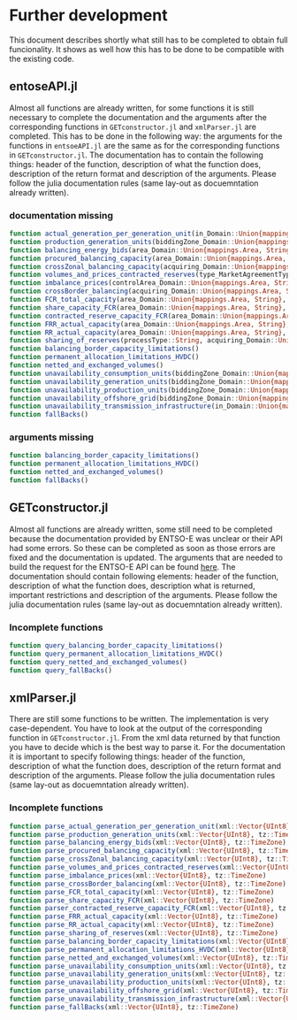 # Further development

This document describes shortly what still has to be completed to obtain full funcionality. It shows as well how this has to be done to be compatible with the existing code.

## entoseAPI.jl

Almost all functions are already written, for some functions it is still necessary to complete the documentation and the arguments after the corresponding functions in `GETconstructor.jl` and `xmlParser.jl` are completed. This has to be done in the following way: the arguments for the functions in `entsoeAPI.jl` are the same as for the corresponding functions in `GETconstructor.jl`. The documentation has to contain the following things: header of the function, description of what the function does, description of the return format and description of the arguments. Please follow the julia documentation rules (same lay-out as docuemntation already written).

### documentation missing

```julia
function actual_generation_per_generation_unit(in_Domain::Union{mappings.Area, String}, periodStart::DateTime, periodEnd::DateTime, psrType::String = "", registeredResource::String = "")
function production_generation_units(biddingZone_Domain::Union{mappings.Area, String}, implementation_DateAndOrTime::DateTime, psrType::String = "")
function balancing_energy_bids(area_Domain::Union{mappings.Area, String}, periodStart::DateTime, periodEnd::DateTime, processType::String)
function procured_balancing_capacity(area_Domain::Union{mappings.Area, String}, periodStart::DateTime, periodEnd::DateTime, type_MarketAgreementType::String = "")
function crossZonal_balancing_capacity(acquiring_Domain::Union{mappings.Area, String}, connecting_Domain::Union{mappings.Area, String}, periodStart::DateTime, periodEnd::DateTime)
function volumes_and_prices_contracted_reserves(type_MarketAgreementType::String, processType::String, controlArea_Domain::Union{mappings.Area, String}, periodStart::DateTime, periodEnd::DateTime, psrType::String = "", offset::Int = 0)
function imbalance_prices(controlArea_Domain::Union{mappings.Area, String}, periodStart::DateTime, periodEnd::DateTime)
function crossBorder_balancing(acquiring_Domain::Union{mappings.Area, String}, connecting_Domain::Union{mappings.Area, String}, periodStart::DateTime, periodEnd::DateTime)
function FCR_total_capacity(area_Domain::Union{mappings.Area, String}, periodStart::DateTime, periodEnd::DateTime)
function share_capacity_FCR(area_Domain::Union{mappings.Area, String}, periodStart::DateTime, periodEnd::DateTime)
function contracted_reserve_capacity_FCR(area_Domain::Union{mappings.Area, String}, periodStart::DateTime, periodEnd::DateTime)
function FRR_actual_capacity(area_Domain::Union{mappings.Area, String}, periodStart::DateTime, periodEnd::DateTime)
function RR_actual_capacity(area_Domain::Union{mappings.Area, String}, periodStart::DateTime, periodEnd::DateTime)
function sharing_of_reserves(processType::String, acquiring_Domain::Union{mappings.Area, String}, connecting_Domain::Union{mappings.Area, String}, periodStart::DateTime, periodEnd::DateTime)
function balancing_border_capacity_limitations()
function permanent_allocation_limitations_HVDC()
function netted_and_exchanged_volumes()
function unavailability_consumption_units(biddingZone_Domain::Union{mappings.Area, String}, periodStart::DateTime, periodEnd::DateTime, businessType::String = "")
function unavailability_generation_units(biddingZone_Domain::Union{mappings.Area, String}, periodStart::DateTime, periodEnd::DateTime, businessType::String = "", docStatus::String = "", periodStartUpdate::DateTime = DateTime(0), periodEndUpdate::DateTime = DateTime(0), registeredResource::String = "", mRID::String = "", offset::Int = 0)
function unavailability_production_units(biddingZone_Domain::Union{mappings.Area, String}, periodStart::DateTime, periodEnd::DateTime, businessType::String = "", docStatus::String = "", periodStartUpdate::DateTime = DateTime(0), periodEndUpdate::DateTime = DateTime(0), registeredResource::String = "", mRID::String = "", offset::Int = 0)
function unavailability_offshore_grid(biddingZone_Domain::Union{mappings.Area, String}, periodStart::DateTime, periodEnd::DateTime, docStatus::String = "", periodStartUpdate::DateTime = DateTime(0), periodEndUpdate::DateTime = DateTime(0), mRID::String = "", offset::Int = 0)
function unavailability_transmission_infrastructure(in_Domain::Union{mappings.Area, String}, out_Domain::Union{mappings.Area, String}, periodStart::DateTime, periodEnd::DateTime, businessType::String = "", docStatus::String = "", periodStartUpdate::DateTime = DateTime(0), periodEndUpdate::DateTime = DateTime(0), mRID::String = "", offset::Int = 0)
function fallBacks()
```

### arguments missing

```julia
function balancing_border_capacity_limitations()
function permanent_allocation_limitations_HVDC()
function netted_and_exchanged_volumes()
function fallBacks()
```

## GETconstructor.jl

Almost all functions are already written, some still need to be completed because the documentation provided by ENTSO-E was unclear or their API had some errors. So these can be completed as soon as those errors are fixed and the documentation is updated. The arguments that are needed to build the request for the ENTSO-E API can be found [here](https://transparency.entsoe.eu/content/static_content/Static%20content/web%20api/Guide.html). The documentation should contain following elements: header of the function, description of what the function does, description what is returned, important restrictions and description of the arguments. Please follow the julia documentation rules (same lay-out as docuemntation already written).

### Incomplete functions

```julia
function query_balancing_border_capacity_limitations()
function query_permanent_allocation_limitations_HVDC()
function query_netted_and_exchanged_volumes()
function query_fallBacks()
```

## xmlParser.jl

There are still some functions to be written. The implementation is very case-dependent. You have to look at the output of the corresponding function in `GETconstructor.jl`. From the xml data returned by that function you have to decide which is the best way to parse it. For the documentation it is important to specify following things: header of the function, description of what the function does, description of the return format and description of the arguments. Please follow the julia documentation rules (same lay-out as docuemntation already written).

### Incomplete functions

```julia
function parse_actual_generation_per_generation_unit(xml::Vector{UInt8}, tz::TimeZone)
function parse_production_generation_units(xml::Vector{UInt8}, tz::TimeZone)
function parse_balancing_energy_bids(xml::Vector{UInt8}, tz::TimeZone)
function parse_procured_balancing_capacity(xml::Vector{UInt8}, tz::TimeZone)
function parse_crossZonal_balancing_capacity(xml::Vector{UInt8}, tz::TimeZone)
function parse_volumes_and_prices_contracted_reserves(xml::Vector{UInt8}, tz::TimeZone)
function parse_imbalance_prices(xml::Vector{UInt8}, tz::TimeZone)
function parse_crossBorder_balancing(xml::Vector{UInt8}, tz::TimeZone)
function parse_FCR_total_capacity(xml::Vector{UInt8}, tz::TimeZone)
function parse_share_capacity_FCR(xml::Vector{UInt8}, tz::TimeZone)
function parser_contracted_reserve_capacity_FCR(xml::Vector{UInt8}, tz::TimeZone)
function parse_FRR_actual_capacity(xml::Vector{UInt8}, tz::TimeZone)
function parse_RR_actual_capacity(xml::Vector{UInt8}, tz::TimeZone)
function parse_sharing_of_reserves(xml::Vector{UInt8}, tz::TimeZone)
function parse_balancing_border_capacity_limitations(xml::Vector{UInt8}, tz::TimeZone)
function parse_permanent_allocation_limitations_HVDC(xml::Vector{UInt8}, tz::TimeZone)
function parse_netted_and_exchanged_volumes(xml::Vector{UInt8}, tz::TimeZone)
function parse_unavailability_consumption_units(xml::Vector{UInt8}, tz::TimeZone)
function parse_unavailability_generation_units(xml::Vector{UInt8}, tz::TimeZone)
function parse_unavailability_production_units(xml::Vector{UInt8}, tz::TimeZone)
function parse_unavailability_offshore_grid(xml::Vector{UInt8}, tz::TimeZone)
function parse_unavailability_transmission_infrastructure(xml::Vector{UInt8}, tz::TimeZone)
function parse_fallBacks(xml::Vector{UInt8}, tz::TimeZone)

```